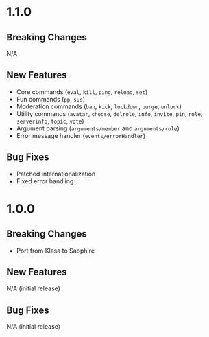 # 1.1.0

## Breaking Changes

N/A

## New Features

- Core commands (`eval`, `kill`, `ping`, `reload`, `set`)
- Fun commands (`pp`, `sus`)
- Moderation commands (`ban`, `kick`, `lockdown`, `purge`, `unlock`)
- Utility commands (`avatar`, `choose`, `delrole`, `info`, `invite`, `pin`,
`role`, `serverinfo`, `topic`, `vote`)
- Argument parsing (`arguments/member` and `arguments/role`)
- Error message handler (`events/errorHandler`)

## Bug Fixes

- Patched internationalization
- Fixed error handling

# 1.0.0

## Breaking Changes

- Port from Klasa to Sapphire

## New Features

N/A (initial release)

## Bug Fixes

N/A (initial release)
